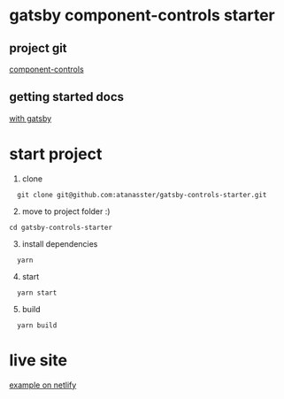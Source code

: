 # gatsby component-controls starter

## project git 

[component-controls](https://github.com/ccontrols/component-controls)

## getting started docs

[with gatsby](https://component-controls.com/tutorial/getting%20started/gatsby/)


# start project

1. clone

```
  git clone git@github.com:atanasster/gatsby-controls-starter.git
```

2. move to project folder :)

```
cd gatsby-controls-starter
```

3. install dependencies
```
  yarn
```

4. start
```
  yarn start
```

5. build
```
  yarn build
```

# live site

[example on netlify](https://gatsby-controls-starter.netlify.app)